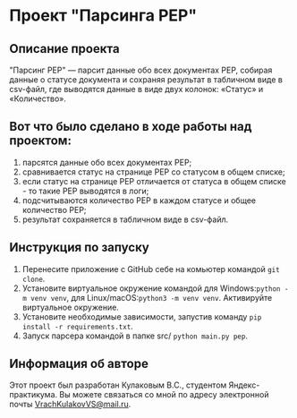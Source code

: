 # Проект "Парсинга PEP"

## Описание проекта
"Парсинг PEP" — парсит данные обо всех документах PEP, собирая данные о статусе документа и сохраняя результат в табличном виде в csv-файл, где выводятся данные в виде двух колонок: «Статус» и «Количество».

## Вот что было сделано в ходе работы над проектом:
1. парсятся данные обо всех документах PEP;
2. сравнивается статус на странице PEP со статусом в общем списке;
3. если статус на странице PEP отличается от статуса в общем списке - то такие PEP выводятся в логи;
4. подсчитываются количество PEP в каждом статусе и общее количество PEP;
5. результат сохраняется в табличном виде в csv-файл.

## Инструкция по запуску
1. Перенесите приложение с GitHub себе на комьютер командой `git clone`.
2. Установите виртуальное окружение командой для Windows:`python -m venv venv`, для Linux/macOS:`python3 -m venv venv`. Активируйте виртуальное окружение.
3. Установите необходимые зависимости, запустив команду `pip install -r requirements.txt`.
4. Запуск парсера командой в папке src/ `python main.py pep`.

## Информация об авторе
Этот проект был разработан Кулаковым В.С., студентом Яндекс-практикума. Вы можете связаться со мной по адресу электронной почты VrachKulakovVS@mail.ru.
